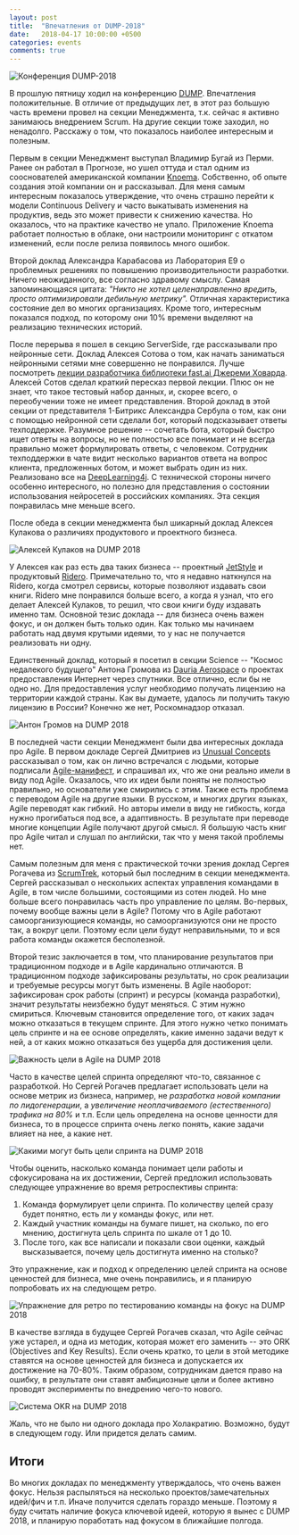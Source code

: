 ```yaml
---
layout: post
title:  "Впечатления от DUMP-2018"
date:   2018-04-17 10:00:00 +0500
categories: events
comments: true
---
```

![Конференция DUMP-2018](/assets/images/dump2018/dump.png)

В прошлую пятницу ходил на конференцию [DUMP](https://dump-conf.ru/). Впечатления положительные. В отличие от предыдущих лет, в этот раз большую часть времени провел на секции Менеджмента, т.к. сейчас я активно занимаюсь внедрением Scrum. На другие секции тоже заходил, но ненадолго. Расскажу о том, что показалось наиболее интересным и полезным.

<!--more-->

Первым в секции Менеджмент выступал Владимир Бугай из Перми. Ранее он работал в Прогнозе, но ушел оттуда и стал одним из сооснователей американской компании [Knoema](https://knoema.com/). Собственно, об опыте создания этой компании он и рассказывал. Для меня самым интересным показалось утверждение, что очень страшно перейти к модели Continuous Delivery и часто выкатывать изменения на продуктив, ведь это может привести к снижению качества. Но оказалось, что на практике качество не упало. Приложение Knoema работает полностью в облаке, они настроили мониторинг с откатом изменений, если после релиза появилось много ошибок. 

Второй доклад Александра Карабасова из Лаборатория E9 о проблемных решениях по повышению производительности разработки. Ничего неожиданного, все согласно здравому смыслу. Самая запоминающаяся цитата: *"Никто не хотел целенаправленно вредить, просто оптимизировали дебильную метрику".* Отличная характеристика состояние дел во многих организациях. Кроме того, интересным показался подход, по которому они 10% времени выделяют на реализацию технических историй. 

После перерыва я пошел в секцию ServerSide, где рассказывали про нейронные сети. Доклад Алексея Сотова о том, как начать заниматься нейронными сетями мне совершенно не понравился. Лучше посмотреть [лекции разработчика библиотеки fast.ai Джереми Ховарда](http://course.fast.ai/). Алексей Сотов сделал краткий пересказ первой лекции. Плюс он не знает, что такое тестовый набор данных, и, скорее всего, о переобучении тоже не имеет представления. Второй доклад в этой секции от представителя 1-Битрикс Александра Сербула о том, как они с помощью нейронной сети сделали бот, который подсказывает ответы техподдержке. Разумное решение -- сочетать бота, который быстро ищет ответы на вопросы, но не полностью все понимает и не всегда правильно может формулировать ответы, с человеком. Сотрудник техподдержки в чате видит несколько вариантов ответа на вопрос клиента, предложенных ботом, и может выбрать один из них. Реализовано все на [DeepLearning4j](https://deeplearning4j.org/). С технической стороны ничего особенно интересного, но полезно для представления о состоянии использования нейросетей в российских компаниях. Эта секция понравилась мне меньше всего.

После обеда в секции менеджмента был шикарный доклад Алексея Кулакова о различиях продуктового и проектного бизнеса. 

![Алексей Кулаков на DUMP 2018](/assets/images/dump2018/dump1.jpg)

У Алексея как раз есть два таких бизнеса -- проектный [JetStyle](https://jetstyle.ru/) и продуктовый [Ridero](https://ridero.ru/). Примечательно то, что я недавно наткнулся на Ridero, когда смотрел сервисы, которые позволяют издавать свои книги. Ridero мне понравился больше всего, а когда я узнал, что его делает Алексей Кулаков, то решил, что свои книги буду издавать именно там. Основной тезис доклада -- для бизнеса очень важен фокус, и он должен быть только один. Как только мы начинаем работать над двумя крутыми идеями, то у нас не получается реализовать ни одну.

Единственный доклад, который я посетил в секции Science -- "Космос недалекого будущего" Антона Громова из [Dauria Aerospace](http://dauria.ru/) о проектах предоставления Интернет через спутники. Все отлично, если бы не одно но. Для предоставления услуг необходимо получать лицензию на территории каждой страны. Как вы думаете, удалось ли получить такую лицензию в России? Конечно же нет, Роскомнадзор отказал.

![Антон Громов на DUMP 2018](/assets/images/dump2018/dump2.jpg)

В последней части секции Менеджмент были два интересных доклада про Agile. В первом докладе Сергей Дмитриев из [Unusual Concepts](https://www.unusual-concepts.ru/) рассказывал о том, как он лично встречался с людьми, которые подписали [Agile-манифест](http://agilemanifesto.org/), и спрашивал их, что же они реально имели в виду под Agile. Оказалось, что их идеи были поняты не полностью правильно, но основатели уже смирились с этим. Также есть проблема с переводом Agile на другие языки. В русском, и многих других языках, Agile переводят как гибкий. Но авторы имели в виду не гибкость, когда нужно прогибаться под все, а адаптивность. В результате при переводе многие концепции Agile получают другой смысл. Я большую часть книг про Agile читал и слушал по английски, так что у меня такой проблемы нет.

Самым полезным для меня с практической точки зрения доклад Сергея Рогачева из [ScrumTrek](https://scrumtrek.ru/), который был последним в секции менеджмента. Сергей рассказывал о нескольких аспектах управления командами в Agile, в том числе большими, состоящими из сотен людей. Но мне больше всего понравилась часть про управление по целям. Во-первых, почему вообще важны цели в Agile? Потому что в Agile работают самоорганизующиеся команды, но самоорганизуются они не просто так, а вокруг цели. Поэтому если цели будут неправильными, то и вся работа команды окажется бесполезной. 

Второй тезис заключается в том, что планирование результатов при традиционном подходе и в Agile кардинально отличаются. В традиционном подходе зафиксированы результаты, но срок реализации и требуемые ресурсы могут быть изменены. В Agile наоборот: зафиксирован срок работы (спринт) и ресурсы (команда разработки), значит результаты неизбежно будут меняться. С этим нужно смириться. Ключевым становится определение того, от каких задач можно отказаться в текущем спринте. Для этого нужно четко понимать цель спринте и на ее основе определять, какие именно задачи ведут к ней, а от каких можно отказаться без ущерба для достижения цели.

![Важность цели в Agile на DUMP 2018](/assets/images/dump2018/dump3.jpg)

Часто в качестве целей спринта определяют что-то, связанное с разработкой. Но Сергей Рогачев предлагает использовать цели на основе метрик из бизнеса, например, не *разработка новой компании по лидогенерации*, а *увеличение неоплачиваемого (естественного) трафика на 80%* и т.п. Если цель определена на основе ценности для бизнеса, то в процессе спринта очень легко понять, какие задачи влияет на нее, а какие нет. 

![Какими могут быть цели спринта на DUMP 2018](/assets/images/dump2018/dump4.jpg)

Чтобы оценить, насколько команда понимает цели работы и сфокусирована на их достижении, Сергей предложил использовать следующее упражнение во время ретроспективы спринта:

1. Команда формулирует цели спринта. По количеству целей сразу будет понятно, есть ли у команды фокус, или нет.
2. Каждый участник команды на бумаге пишет, на сколько, по его мнению, достигнута цель спринта по шкале от 1 до 10.
3. После того, как все написали и показали свои оценки, каждый высказывается, почему цель достигнута именно на столько?

Это упражнение, как и подход к определению целей спринта на основе ценностей для бизнеса, мне очень понравились, и я планирую попробовать их на следующем ретро.

![Упражнение для ретро по тестированию команды на фокус на DUMP 2018](/assets/images/dump2018/dump5.jpg)

В качестве взгляда в будущее Сергей Рогачев сказал, что Agile сейчас уже устарел, и одна из методик, которая может его заменить -- это ORK (Objectives and Key Results). Если очень кратко, то цели в этой методике ставятся на основе ценностей для бизнеса и допускается их достижение на 70-80%. Таким образом, сотрудникам дается право на ошибку, в результате они ставят амбициозные цели и более активно проводят эксперименты по внедрению чего-то нового.

![Система OKR на DUMP 2018](/assets/images/dump2018/dump6.jpg)

Жаль, что не было ни одного доклада про Холакратию. Возможно, будут в следующем году. Или придется делать самим.

## Итоги

Во многих докладах по менеджменту утверждалось, что очень важен фокус. Нельзя распыляться на несколько проектов/замечательных идей/фич и т.п. Иначе получится сделать гораздо меньше. Поэтому я буду считать наличие фокуса ключевой идеей, которую я вынес с DUMP 2018, и планирую поработать над фокусом в ближайшие полгода. 
